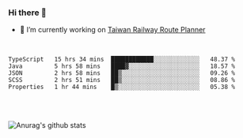 ### Hi there 👋

- 🔭 I’m currently working on [Taiwan Railway Route Planner](https://github.com/Taiwan-Railway-Route-Planner)

<br/>

<!--START_SECTION:waka-->
```text
TypeScript   15 hrs 34 mins  ████████████░░░░░░░░░░░░░   48.37 % 
Java         5 hrs 58 mins   ████▓░░░░░░░░░░░░░░░░░░░░   18.57 % 
JSON         2 hrs 58 mins   ██▒░░░░░░░░░░░░░░░░░░░░░░   09.26 % 
SCSS         2 hrs 51 mins   ██▒░░░░░░░░░░░░░░░░░░░░░░   08.86 % 
Properties   1 hr 44 mins    █▒░░░░░░░░░░░░░░░░░░░░░░░   05.38 % 
```
<!--END_SECTION:waka-->

<br/>
<br/>

![Anurag's github stats](https://github-readme-stats.vercel.app/api?username=DepickereSven&show_icons=true&theme=tokyonight)



<!--
**DepickereSven/DepickereSven** is a ✨ _special_ ✨ repository because its `README.md` (this file) appears on your GitHub profile.

Here are some ideas to get you started:

- 🔭 I’m currently working on ...
- 🌱 I’m currently learning ...
- 👯 I’m looking to collaborate on ...
- 🤔 I’m looking for help with ...
- 💬 Ask me about ...
- 📫 How to reach me: ...
- 😄 Pronouns: ...
- ⚡ Fun fact: ...
-->
